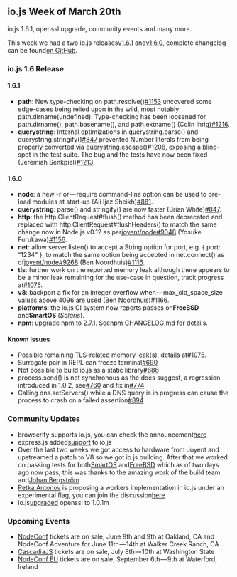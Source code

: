 ## io.js Week of March 20th

io.js 1.6.1, openssl upgrade, community events and many more.

This week we had a two io.js releases[v1.6.1](https://iojs.org/dist/v1.6.1/) and[v1.6.0](https://iojs.org/dist/v1.6.0/), complete changelog can be found[on GitHub](https://github.com/iojs/io.js/blob/v1.x/CHANGELOG.md).

### io.js 1.6 Release

#### 1.6.1

*   **path**: New type-checking on path.resolve()[#1153](https://github.com/iojs/io.js/pull/1153) uncovered some edge-cases being relied upon in the wild, most notably path.dirname(undefined). Type-checking has been loosened for path.dirname(), path.basename(), and path.extname() (Colin Ihrig)[#1216](https://github.com/iojs/io.js/pull/1216).
*   **querystring**: Internal optimizations in querystring.parse() and querystring.stringify()[#847](https://github.com/iojs/io.js/pull/847) prevented Number literals from being properly converted via querystring.escape()[#1208](https://github.com/iojs/io.js/issues/1208), exposing a blind-spot in the test suite. The bug and the tests have now been fixed (Jeremiah Senkpiel)[#1213](https://github.com/iojs/io.js/pull/1213).

#### 1.6.0

*   **node**: a new -r or — require command-line option can be used to pre-load modules at start-up (Ali Ijaz Sheikh)[#881](https://github.com/iojs/io.js/pull/881).
*   **querystring**: parse() and stringify() are now faster (Brian White)[#847](https://github.com/iojs/io.js/pull/847).
*   **http**: the http.ClientRequest#flush() method has been deprecated and replaced with http.ClientRequest#flushHeaders() to match the same change now in Node.js v0.12 as per[joyent/node#9048](https://github.com/joyent/node/pull/9048) (Yosuke Furukawa)[#1156](https://github.com/iojs/io.js/pull/1156).
*   **net**: allow server.listen() to accept a String option for port, e.g. { port: “1234" }, to match the same option being accepted in net.connect() as of[joyent/node#9268](https://github.com/joyent/node/pull/9268) (Ben Noordhuis)[#1116](https://github.com/iojs/io.js/pull/1116).
*   **tls**: further work on the reported memory leak although there appears to be a minor leak remaining for the use-case in question, track progress at[#1075](https://github.com/iojs/io.js/issues/1075).
*   **v8**: backport a fix for an integer overflow when — max_old_space_size values above 4096 are used (Ben Noordhuis)[#1166](https://github.com/iojs/io.js/pull/1166).
*   **platforms**: the io.js CI system now reports passes on**FreeBSD** and**SmartOS** (_Solaris_).
*   **npm**: upgrade npm to 2.7.1\. See[npm CHANGELOG.md](https://github.com/npm/npm/blob/master/CHANGELOG.md#v271-2015-03-05) for details.

#### Known Issues

*   Possible remaining TLS-related memory leak(s), details at[#1075](https://github.com/iojs/io.js/issues/1075).
*   Surrogate pair in REPL can freeze terminal[#690](https://github.com/iojs/io.js/issues/690)
*   Not possible to build io.js as a static library[#686](https://github.com/iojs/io.js/issues/686)
*   process.send() is not synchronous as the docs suggest, a regression introduced in 1.0.2, see[#760](https://github.com/iojs/io.js/issues/760) and fix in[#774](https://github.com/iojs/io.js/issues/774)
*   Calling dns.setServers() while a DNS query is in progress can cause the process to crash on a failed assertion[#894](https://github.com/iojs/io.js/issues/894)

### Community Updates

*   browserify supports io.js, you can check the announcement[here](https://twitter.com/yosuke_furukawa/status/577150547850969088)
*   express.js added[support](https://github.com/strongloop/express/commit/165660811aa9ba5f3733a7b033894f3d9a9c5e60) to io.js
*   Over the last two weeks we got access to hardware from Joyent and upstreamed a patch to V8 so we got io.js building. After that we worked on passing tests for both[SmartOS](https://github.com/iojs/build/pull/64) and[FreeBSD](https://github.com/iojs/io.js/pull/1167) which as of two days ago now pass, this was thanks to the amazing work of the build team and[Johan Bergström](https://github.com/jbergstroem)
*   [Petka Antonov](https://github.com/petkaantonov) is proposing a workers implementation in io.js under an experimental flag, you can join the discussion[here](https://github.com/iojs/io.js/pull/1159)
*   io.js[upgraded](https://github.com/iojs/io.js/pull/1206) openssl to 1.0.1m

### Upcoming Events

*   [NodeConf](http://nodeconf.com/) tickets are on sale, June 8th and 9th at Oakland, CA and NodeConf Adventure for June 11th — 14th at Walker Creek Ranch, CA
*   [CascadiaJS](http://2015.cascadiajs.com/) tickets are on sale, July 8th — 10th at Washington State
*   [NodeConf EU](http://nodeconf.eu/) tickets are on sale, September 6th — 9th at Waterford, Ireland